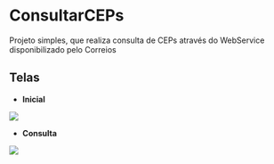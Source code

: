 
# ConsultarCEPs
Projeto simples, que realiza consulta de CEPs através do WebService disponibilizado pelo Correios

## Telas
* **Inicial**
<img src="https://ik.imagekit.io/ryanraul/ConsultarCEPs_1__Wu1zHvWB8LL.jpg">

* **Consulta**
<img src="https://ik.imagekit.io/ryanraul/ConsultarCEPs_2__lKfRXFDPwNv.jpg">
